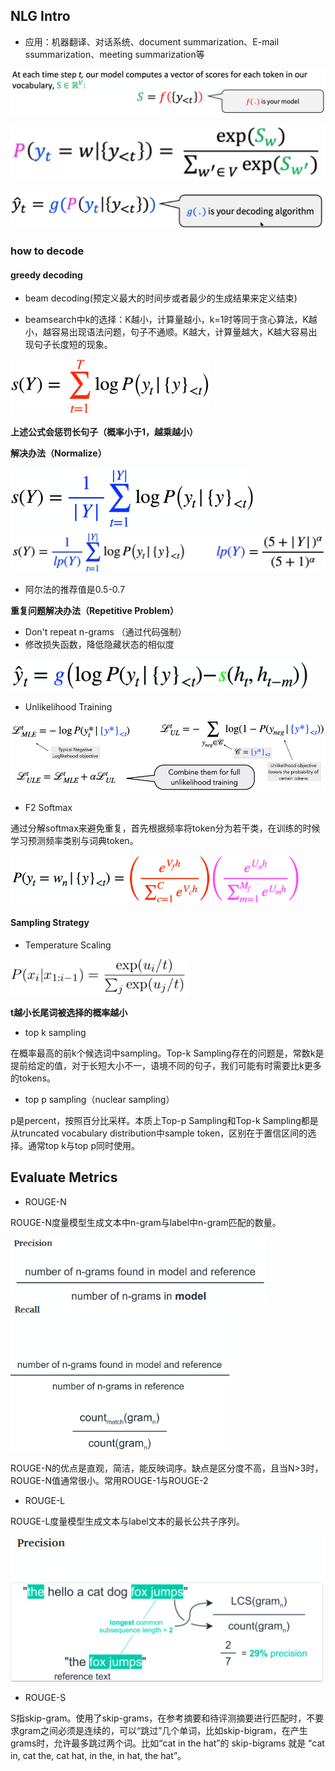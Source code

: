 ## NLG Intro

+ 应用：机器翻译、对话系统、document summarization、E-mail ssummarization、meeting summarization等

![image-20210511212006996](figure/image-20210511212006996.png)

![image-20210511212023305](figure/image-20210511212023305.png)

![image-20210511212050469](figure/image-20210511212050469.png)

### how  to decode

#### greedy decoding

+ beam decoding(预定义最大的时间步或者最少的生成结果来定义结束)

+ beamsearch中k的选择：K越小，计算量越小，k=1时等同于贪心算法，K越小，越容易出现语法问题，句子不通顺。K越大，计算量越大，K越大容易出现句子长度短的现象。

<img src="figure/image-20210511225345664.png" alt="image-20210511225345664" style="zoom: 35%;" />

**上述公式会惩罚长句子（概率小于1，越乘越小）**

**解决办法（Normalize）**

<img src="figure/image-20210511225711279.png" alt="image-20210511225711279" style="zoom:67%;" />

<img src="figure/image-20210511225738630.png" alt="image-20210511225738630" style="zoom:67%;" />

+ 阿尔法的推荐值是0.5-0.7

**重复问题解决办法（Repetitive Problem）**

+ Don't repeat n-grams （通过代码强制）
+ 修改损失函数，降低隐藏状态的相似度

<img src="figure/image-20210511231901485.png" alt="image-20210511231901485" style="zoom:80%;" />

+ Unlikelihood Training

<img src="figure/image-20210511232102415.png" alt="image-20210511232102415" style="zoom:67%;" />

+ F2 Softmax  

通过分解softmax来避免重复，首先根据频率将token分为若干类，在训练的时候学习预测频率类别与词典token。

<img src="figure/image-20210513195218460.png" alt="image-20210513195218460" style="zoom:67%;" />

#### Sampling Strategy  

+ Temperature Scaling  

<img src="figure/image-20210515092200213.png" alt="image-20210515092200213" style="zoom:67%;" />

**t越小长尾词被选择的概率越小**

+ top k sampling

在概率最高的前k个候选词中sampling。Top-k Sampling存在的问题是，常数k是提前给定的值，对于长短大小不一，语境不同的句子，我们可能有时需要比k更多的tokens。

+ top p sampling（nuclear sampling）

p是percent，按照百分比采样。本质上Top-p Sampling和Top-k Sampling都是从truncated vocabulary distribution中sample token，区别在于置信区间的选择。通常top k与top p同时使用。

## Evaluate Metrics  

+ ROUGE-N

ROUGE-N度量模型生成文本中n-gram与label中n-gram匹配的数量。

<img src="figure/image-20210515094816699.png" alt="image-20210515094816699" style="zoom:80%;" />

<img src="figure/image-20210515094840943.png" alt="image-20210515094840943" style="zoom:80%;" />

ROUGE-N的优点是直观，简洁，能反映词序。缺点是区分度不高，且当N>3时，ROUGE-N值通常很小。常用ROUGE-1与ROUGE-2

+ ROUGE-L

ROUGE-L度量模型生成文本与label文本的最长公共子序列。

![image-20210515095202872](figure/image-20210515095202872.png)

+ ROUGE-S

S指skip-gram。使用了skip-grams，在参考摘要和待评测摘要进行匹配时，不要求gram之间必须是连续的，可以“跳过”几个单词，比如skip-bigram，在产生grams时，允许最多跳过两个词。比如“cat in the hat”的 skip-bigrams 就是 “cat in, cat the, cat hat, in the, in hat, the hat”。













